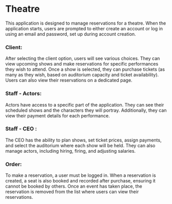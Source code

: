 # Theatre
This application is designed to manage reservations for a theatre. When the application starts, users are prompted to either create an account or log in using an email and password, set up during account creation.
### Client:
After selecting the client option, users will see various choices. They can view upcoming shows and make reservations for specific performances they wish to attend. Once a show is selected, they can purchase tickets (as many as they wish, based on auditorium capacity and ticket availability). Users can also view their reservations on a dedicated page.
### Staff - Actors:
Actors have access to a specific part of the application. They can see their scheduled shows and the characters they will portray. Additionally, they can view their payment details for each performance.
### Staff - CEO :
The CEO has the ability to plan shows, set ticket prices, assign payments, and select the auditorium where each show will be held. They can also manage actors, including hiring, firing, and adjusting salaries.
### Order:
To make a reservation, a user must be logged in. When a reservation is created, a seat is also booked and recorded after purchase, ensuring it cannot be booked by others. Once an event has taken place, the reservation is removed from the list where users can view their reservations.
